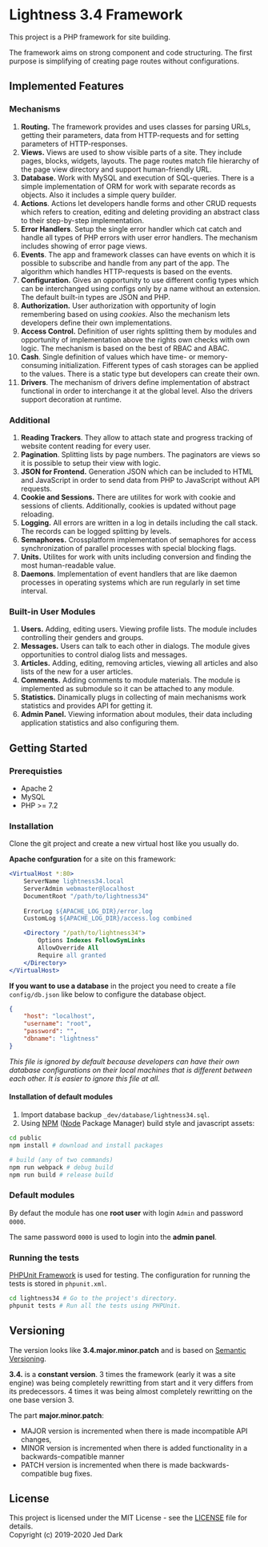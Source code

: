 # Lightness 3.4 Framework

This project is a PHP framework for site building.

The framework aims on strong component and code structuring. The first purpose is simplifying of creating page routes without configurations.

## Implemented Features

### Mechanisms

1. **Routing.** The framework provides and uses classes for parsing URLs, getting their parameters, data from HTTP-requests and for setting parameters of HTTP-responses.
2. **Views.** Views are used to show visible parts of a site. They include pages, blocks, widgets, layouts. The page routes match file hierarchy of the page view directory and support human-friendly URL.
3. **Database.** Work with MySQL and execution of SQL-queries. There is a simple implementation of ORM for work with separate records as objects. Also it includes a simple query builder.
4. **Actions**. Actions let developers handle forms and other CRUD requests which refers to creation, editing and deleting providing an abstract class to their step-by-step implementation.
5. **Error Handlers**. Setup the single error handler which cat catch and handle all types of PHP errors with user error handlers. The mechanism includes showing of error page views.
6. **Events**. The app and framework classes can have events on which it is possible to subscribe and handle from any part of the app. The algorithm which handles HTTP-requests is based on the events.
7. **Configuration.** Gives an opportunity to use different config types which can be interchanged using configs only by a name without an extension. The default built-in types are JSON and PHP.
8. **Authorization.** User authorization with opportunity of login remembering based on using *cookies*. Also the mechanism lets developers define their own implementations.
9. **Access Control.** Definition of user rights splitting them by modules and opportunity of implementation above the rights own checks with own logic. The mechanism is based on the best of RBAC and ABAC.
10. **Cash**. Single definition of values which have time- or memory-consuming initialization. Fifferent types of cash storages can be applied to the values. There is a static type but developers can create their own.
11. **Drivers**. The mechanism of drivers define implementation of abstract functional in order to interchange it at the global level. Also the drivers support decoration at runtime.

### Additional

1. **Reading Trackers**. They allow to attach state and progress tracking of website content reading for every user.
2. **Pagination**. Splitting lists by page numbers. The paginators are views so it is possible to setup their view with logic.
3. **JSON for Frontend.** Generation JSON which can be included to HTML and JavaScript in order to send data from PHP to JavaScript without API requests.
4. **Cookie and Sessions.** There are utilites for work with cookie and sessions of clients. Additionally, cookies is updated without page reloading.
5. **Logging.** All errors are written in a log in details including the call stack. The records can be logged splitting by levels.
6. **Semaphores.** Crossplatform implementation of semaphores for access synchronization of parallel processes with special blocking flags.
7. **Units.** Utilites for work with units including conversion and finding the most human-readable value.
8. **Daemons**. Implementation of event handlers that are like daemon processes in operating systems which are run regularly in set time interval.

### Built-in User Modules

1. **Users.** Adding, editing users. Viewing profile lists. The module includes controlling their genders and groups.
2. **Messages.** Users can talk to each other in dialogs. The module gives opportunities to control dialog lists and messages.
3. **Articles.** Adding, editing, removing articles, viewing all articles and also lists of the new for a user articles.
4. **Comments.** Adding comments to module materials. The module is implemented as submodule so it can be attached to any module.
5. **Statistics.** Dinamically plugs in collecting of main mechanisms work statistics and provides API for getting it.
6. **Admin Panel.** Viewing information about modules, their data including application statistics and also configuring them.

## Getting Started

### Prerequisties

* Apache 2
* MySQL
* PHP >= 7.2

### Installation

Clone the git project and create a new virtual host like you usually do. 

**Apache confguration** for a site on this framework:

```apache
<VirtualHost *:80>
    ServerName lightness34.local
    ServerAdmin webmaster@localhost
    DocumentRoot "/path/to/lightness34"
    
    ErrorLog ${APACHE_LOG_DIR}/error.log
    CustomLog ${APACHE_LOG_DIR}/access.log combined

    <Directory "/path/to/lightness34">
        Options Indexes FollowSymLinks
        AllowOverride All
        Require all granted
    </Directory>
</VirtualHost>
```

**If you want to use a database** in the project you need to create a file `config/db.json` like below to configure the database object.

```json
{
    "host": "localhost",
    "username": "root",
    "password": "",
    "dbname": "lightness"
}
```

*This file is ignored by default because developers can have their own database configurations on their local machines that is different between each other. It is easier to ignore this file at all.*

#### Installation of default modules

1. Import database backup `_dev/database/lightness34.sql`.
2. Using [NPM](https://www.npmjs.com) ([Node](https://nodejs.org) Package Manager) build style and javascript assets:

```bash
cd public
npm install # download and install packages

# build (any of two commands)
npm run webpack # debug build
npm run build # release build
```

### Default modules

By defaut the module has one **root user** with login `Admin` and password `0000`.

The same password `0000` is used to login into the **admin panel**.

### Running the tests

[PHPUnit Framework](https://phpunit.de) is used for testing. The configuration for running the tests is stored in `phpunit.xml`.

```bash
cd lightness34 # Go to the project's directory.
phpunit tests # Run all the tests using PHPUnit.
```

## Versioning

The version looks like **3.4.major.minor.patch** and is based on [Semantic Versioning](https://semver.org).

**3.4.** is a **constant version**. 3 times the framework (early it was a site engine) was being completely rewritting from start and it very differs from its predecessors. 4 times it was being almost completely rewritting on the one base version 3.

The part **major.minor.patch**:

* MAJOR version is incremented when there is made incompatible API changes,
* MINOR version is incremented when there is added functionality in a backwards-compatible manner
* PATCH version is incremented when there is made backwards-compatible bug fixes.

## License

This project is licensed under the MIT License - see the [LICENSE](LICENSE) file for details.  
Copyright (c) 2019-2020 Jed Dark
